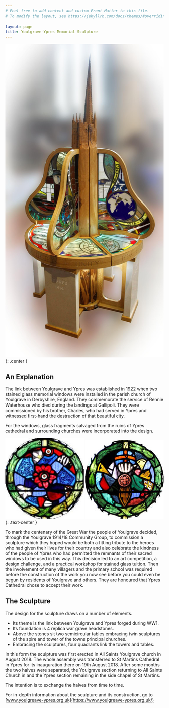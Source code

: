 ```yaml
---
# Feel free to add content and custom Front Matter to this file.
# To modify the layout, see https://jekyllrb.com/docs/themes/#overriding-theme-defaults

layout: page
title: Youlgrave-Ypres Memorial Sculpture
---
```


![Youlgrave-Ypres Memorial Sculpture](/assets/sculpture.jpg){: .center }

## An Explanation

The link between Youlgrave and Ypres was established in 1922 when two stained glass memorial windows were installed in the parish church of Youlgrave in Derbyshire, England.
They commemorate the service of Rennie Waterhouse who died during the landings at Gallipoli.
They were commissioned by his brother, Charles, who had served in Ypres and witnessed first-hand the destruction of that beautiful city.

For the windows, glass fragments salvaged from the ruins of Ypres cathedral and surrounding churches were incorporated into the design.

![Waterhouse window details](/assets/waterhouse-window-1.jpg) ![Waterhouse window details](/assets/waterhouse-window-2.jpg)
{: .text-center }

To mark the centenary of the Great War the people of Youlgrave decided, through the Youlgrave 1914/18 Community Group, to commission a sculpture which they hoped would be both a fitting tribute to the heroes who had given their lives for their country and also celebrate the kindness of the people of Ypres who had permitted the remnants of their sacred windows to be used in this way.
This decision led to an art competition, a design challenge, and a practical workshop for stained glass tuition.
Then the involvement of many villagers and the primary school was required before the construction of the work you now see before you could even be begun by residents of Youlgrave and others.
They are honoured that Ypres Cathedral chose to accept their work.

## The Sculpture

The design for the sculpture draws on a number of elements.

- Its theme is the link between Youlgrave and Ypres forged during WW1.
- Its foundation is 4 replica war grave headstones.
- Above the stones sit two semicircular tables embracing twin sculptures of the spire and tower of the towns principal churches.
- Embracing the sculptures, four quadrants link the towers and tables.

In this form the sculpture was first erected in All Saints Youlgrave church in August 2018.
The whole assembly was transferred to St Martins Cathedral in Ypres for its inauguration there on 19th August 2018.
After some months the two halves were separated, the Youlgrave section returning to All Saints Church in and the Ypres section remaining in the side chapel of St Martins.

The intention is to exchange the halves from time to time.

For in-depth information about the sculpture and its construction, go to [www.youlgreave-ypres.org.uk](https://www.youlgreave-ypres.org.uk/)
